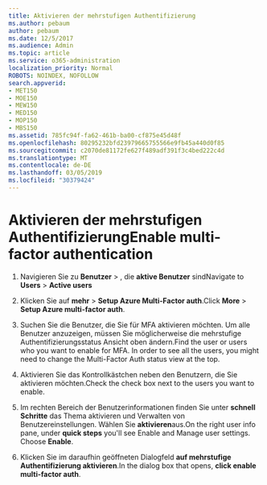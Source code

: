 ```yaml
---
title: Aktivieren der mehrstufigen Authentifizierung
ms.author: pebaum
author: pebaum
ms.date: 12/5/2017
ms.audience: Admin
ms.topic: article
ms.service: o365-administration
localization_priority: Normal
ROBOTS: NOINDEX, NOFOLLOW
search.appverid:
- MET150
- MOE150
- MEW150
- MED150
- MOP150
- MBS150
ms.assetid: 785fc94f-fa62-461b-ba00-cf875e45d48f
ms.openlocfilehash: 80295232bfd23979665755566e9fb45a440d0f85
ms.sourcegitcommit: c2070de81172fe627f489adf391f3c4bed222c4d
ms.translationtype: MT
ms.contentlocale: de-DE
ms.lasthandoff: 03/05/2019
ms.locfileid: "30379424"
---
```

# <a name="enable-multi-factor-authentication"></a><span data-ttu-id="3a2fe-102">Aktivieren der mehrstufigen Authentifizierung</span><span class="sxs-lookup"><span data-stu-id="3a2fe-102">Enable multi-factor authentication</span></span>

1. <span data-ttu-id="3a2fe-103">Navigieren Sie zu **Benutzer** \> , die **aktive Benutzer** sind</span><span class="sxs-lookup"><span data-stu-id="3a2fe-103">Navigate to **Users** \> **Active users**</span></span>
    
2. <span data-ttu-id="3a2fe-104">Klicken Sie auf **mehr** \> **Setup Azure Multi-Factor auth**.</span><span class="sxs-lookup"><span data-stu-id="3a2fe-104">Click **More** \> **Setup Azure multi-factor auth**.</span></span> 
    
3. <span data-ttu-id="3a2fe-p101">Suchen Sie die Benutzer, die Sie für MFA aktivieren möchten. Um alle Benutzer anzuzeigen, müssen Sie möglicherweise die mehrstufige Authentifizierungsstatus Ansicht oben ändern.</span><span class="sxs-lookup"><span data-stu-id="3a2fe-p101">Find the user or users who you want to enable for MFA. In order to see all the users, you might need to change the Multi-Factor Auth status view at the top.</span></span>
    
4. <span data-ttu-id="3a2fe-107">Aktivieren Sie das Kontrollkästchen neben den Benutzern, die Sie aktivieren möchten.</span><span class="sxs-lookup"><span data-stu-id="3a2fe-107">Check the check box next to the users you want to enable.</span></span>
    
5.  <span data-ttu-id="3a2fe-p102">Im rechten Bereich der Benutzerinformationen finden Sie unter **schnell Schritte** das Thema aktivieren und Verwalten von Benutzereinstellungen. Wählen Sie **aktivieren**aus.</span><span class="sxs-lookup"><span data-stu-id="3a2fe-p102">On the right user info pane, under **quick steps** you'll see Enable and Manage user settings. Choose **Enable**.</span></span> 
    
6. <span data-ttu-id="3a2fe-110">Klicken Sie im daraufhin geöffneten Dialogfeld **auf mehrstufige Authentifizierung aktivieren**.</span><span class="sxs-lookup"><span data-stu-id="3a2fe-110">In the dialog box that opens, **click enable multi-factor auth**.</span></span> 
    

